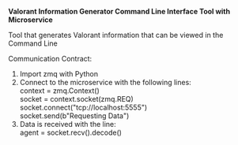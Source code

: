 **Valorant Information Generator Command Line Interface Tool with Microservice**

Tool that generates Valorant information that can be viewed in the Command Line


Communication Contract:
  1) Import zmq with Python
  2) Connect to the microservice with the following lines: <br />
           context = zmq.Context() <br />
           socket = context.socket(zmq.REQ) <br />
           socket.connect("tcp://localhost:5555") <br />
           socket.send(b"Requesting Data") <br />
  4) Data is received with the line: <br />
           agent = socket.recv().decode() <br />
